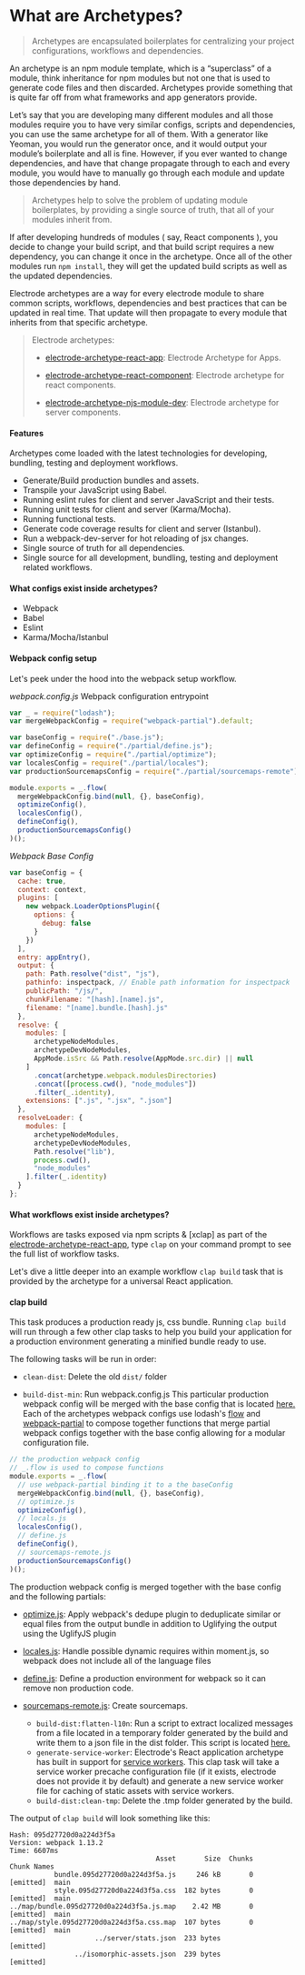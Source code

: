 # What are Archetypes?

> Archetypes are encapsulated boilerplates for centralizing your project configurations, workflows and dependencies.

An archetype is an npm module template, which is a “superclass” of a module, think inheritance for npm modules but not one that is used to generate code files and then discarded. Archetypes provide something that is quite far off from what frameworks and app generators provide.

Let’s say that you are developing many different modules and all those modules require you to have very similar configs, scripts and dependencies, you can use the same archetype for all of them. With a generator like Yeoman, you would run the generator once, and it would output your module’s boilerplate and all is fine. However, if you ever wanted to change dependencies, and have that change propagate through to each and every module, you would have to manually go through each module and update those dependencies by hand.

> Archetypes help to solve the problem of updating module boilerplates, by providing a single source of truth, that all of your modules inherit from.

If after developing hundreds of modules \( say, React components \), you decide to change your build script, and that build script requires a new dependency, you can change it once in the archetype. Once all of the other modules run `npm install`, they will get the updated build scripts as well as the updated dependencies.

Electrode archetypes are a way for every electrode module to share common scripts, workflows, dependencies and best practices that can be updated in real time. That update will then propagate to every module that inherits from that specific archetype.

> Electrode archetypes:
>
> * [electrode-archetype-react-app](https://github.com/electrode-io/electrode#app-archetype): Electrode Archetype for Apps.
>
> * [electrode-archetype-react-component](https://github.com/electrode-io/electrode/tree/master/packages/electrode-archetype-react-component): Electrode archetype for react components.
>
> * [electrode-archetype-njs-module-dev](https://github.com/electrode-io/electrode-archetype-njs-module-dev): Electrode archetype for server components.

#### Features

Archetypes come loaded with the latest technologies for developing, bundling, testing and deployment workflows.

* Generate/Build production bundles and assets.
* Transpile your JavaScript using Babel.
* Running eslint rules for client and server JavaScript and their tests.
* Running unit tests for client and server \(Karma/Mocha\).
* Running functional tests.
* Generate code coverage results for client and server \(Istanbul\).
* Run a webpack-dev-server for hot reloading of jsx changes.
* Single source of truth for all dependencies.
* Single source for all development, bundling, testing and deployment related workflows.

#### What configs exist inside archetypes?

* Webpack
* Babel
* Eslint
* Karma/Mocha/Istanbul

#### Webpack config setup

Let's peek under the hood into the webpack setup workflow.

_webpack.config.js_ Webpack configuration entrypoint

```js
var _ = require("lodash");
var mergeWebpackConfig = require("webpack-partial").default;

var baseConfig = require("./base.js");
var defineConfig = require("./partial/define.js");
var optimizeConfig = require("./partial/optimize");
var localesConfig = require("./partial/locales");
var productionSourcemapsConfig = require("./partial/sourcemaps-remote");

module.exports = _.flow(
  mergeWebpackConfig.bind(null, {}, baseConfig),
  optimizeConfig(),
  localesConfig(),
  defineConfig(),
  productionSourcemapsConfig()
)();
```

_Webpack Base Config_

```js
var baseConfig = {
  cache: true,
  context: context,
  plugins: [
    new webpack.LoaderOptionsPlugin({
      options: {
        debug: false
      }
    })
  ],
  entry: appEntry(),
  output: {
    path: Path.resolve("dist", "js"),
    pathinfo: inspectpack, // Enable path information for inspectpack
    publicPath: "/js/",
    chunkFilename: "[hash].[name].js",
    filename: "[name].bundle.[hash].js"
  },
  resolve: {
    modules: [
      archetypeNodeModules,
      archetypeDevNodeModules,
      AppMode.isSrc && Path.resolve(AppMode.src.dir) || null
    ]
      .concat(archetype.webpack.modulesDirectories)
      .concat([process.cwd(), "node_modules"])
      .filter(_.identity),
    extensions: [".js", ".jsx", ".json"]
  },
  resolveLoader: {
    modules: [
      archetypeNodeModules,
      archetypeDevNodeModules,
      Path.resolve("lib"),
      process.cwd(),
      "node_modules"
    ].filter(_.identity)
  }
};
```

#### What workflows exist inside archetypes?

Workflows are tasks exposed via npm scripts & [xclap] as part of the [electrode-archetype-react-app](https://github.com/electrode-io/electrode#app-archetype), type `clap` on your command prompt to see the full list of workflow tasks.


Let's dive a little deeper into an example workflow `clap build` task that is provided by the archetype for a universal React application.

#### clap build

This task produces a production ready js, css bundle. Running `clap build` will run through a few other clap tasks to help you build your application for a production environment generating a minified bundle ready to use.

The following tasks will be run in order:

* `clean-dist`: Delete the old `dist/` folder

* `build-dist-min`: Run webpack.config.js This particular production webpack config will be merged with the base config that is located [here.](https://github.com/electrode-io/electrode-archetype-react-app/blob/master/config/webpack/base.js) Each of the archetypes webpack configs use lodash's [flow](https://lodash.com/docs/4.16.4#flow) and [webpack-partial](https://github.com/webpack-config/webpack-partial) to compose together functions that merge partial webpack configs together with the base config allowing for a modular configuration file.

```js
// the production webpack config
// _.flow is used to compose functions
module.exports = _.flow(
  // use webpack-partial binding it to a the baseConfig  
  mergeWebpackConfig.bind(null, {}, baseConfig),
  // optimize.js
  optimizeConfig(),
  // locals.js
  localesConfig(),
  // define.js
  defineConfig(),
  // sourcemaps-remote.js
  productionSourcemapsConfig()
)();
```

The production webpack config is merged together with the base config and the following partials:

* [optimize.js](https://github.com/electrode-io/electrode-archetype-react-app/blob/master/config/webpack/partial/optimize.js): Apply webpack's dedupe plugin to deduplicate similar or equal files from the output bundle in addition to Uglifying the output using the UglifyJS plugin

* [locales.js](https://github.com/electrode-io/electrode-archetype-react-app/blob/master/config/webpack/partial/locales.js): Handle possible dynamic requires within moment.js, so webpack does not include all of the language files

* [define.js](https://github.com/electrode-io/electrode-archetype-react-app/blob/master/config/webpack/partial/define.js): Define a production environment for webpack so it can remove non production code.

* [sourcemaps-remote.js](https://github.com/electrode-io/electrode-archetype-react-app/blob/master/config/webpack/partial/sourcemaps-remote.js): Create sourcemaps.

  * `build-dist:flatten-l10n`: Run a script to extract localized messages from a file located in a temporary folder generated by the build and write them to a json file in the dist folder. This script is located [here.](https://github.com/electrode-io/electrode-archetype-react-app/blob/master/scripts/l10n/flatten-messages.js)
  * `generate-service-worker`: Electrode's React application archetype has built in support for [service workers](https://developers.google.com/web/fundamentals/getting-started/primers/service-workers). This clap task will take a service worker precache configuration file \(if it exists, electrode does not provide it by default\) and generate a new service worker file for caching of static assets with service workers.
  * `build-dist:clean-tmp`: Delete the .tmp folder generated by the build.

The output of `clap build` will look something like this:

```text
Hash: 095d27720d0a224d3f5a
Version: webpack 1.13.2
Time: 6607ms
                                    Asset       Size  Chunks             Chunk Names
           bundle.095d27720d0a224d3f5a.js     246 kB       0  [emitted]  main
           style.095d27720d0a224d3f5a.css  182 bytes       0  [emitted]  main
../map/bundle.095d27720d0a224d3f5a.js.map    2.42 MB       0  [emitted]  main
../map/style.095d27720d0a224d3f5a.css.map  107 bytes       0  [emitted]  main
                     ../server/stats.json  233 bytes          [emitted]
                ../isomorphic-assets.json  239 bytes          [emitted]
```
